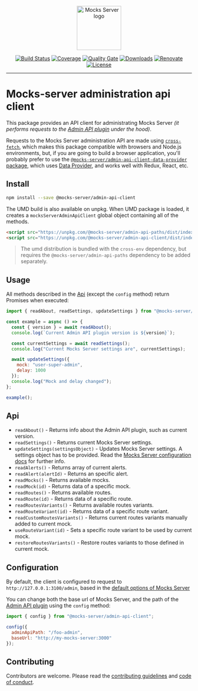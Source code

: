<p align="center"><a href="https://mocks-server.org" target="_blank" rel="noopener noreferrer"><img width="120" src="https://www.mocks-server.org/img/logo_120.png" alt="Mocks Server logo"></a></p>

<p align="center">
  <a href="https://github.com/mocks-server/main/actions?query=workflow%3Abuild+branch%3Amaster"><img src="https://github.com/mocks-server/main/workflows/build/badge.svg?branch=master" alt="Build Status"></a>
  <a href="https://codecov.io/gh/mocks-server/main"><img src="https://codecov.io/gh/mocks-server/main/branch/master/graph/badge.svg?token=2S8ZR55AJV" alt="Coverage"></a>
  <a href="https://sonarcloud.io/project/overview?id=mocks-server_main_admin-api-client"><img src="https://sonarcloud.io/api/project_badges/measure?project=mocks-server_main_admin-api-client&metric=alert_status" alt="Quality Gate"></a>
  <a href="https://www.npmjs.com/package/@mocks-server/admin-api-client"><img src="https://img.shields.io/npm/dm/@mocks-server/admin-api-client.svg" alt="Downloads"></a>
  <a href="https://renovatebot.com"><img src="https://img.shields.io/badge/renovate-enabled-brightgreen.svg" alt="Renovate"></a>
  <a href="https://github.com/mocks-server/main/blob/master/packages/admin-api-client/LICENSE"><img src="https://img.shields.io/npm/l/@mocks-server/admin-api-client.svg" alt="License"></a>
</p>

---

# Mocks-server administration api client

This package provides an API client for administrating Mocks Server _(it performs requests to the [Admin API plugin][plugin-admin-api-url] under the hood)_.

Requests to the Mocks Server administration API are made using [`cross-fetch`](https://www.npmjs.com/package/cross-fetch), which makes this package compatible with browsers and Node.js environments, but, if you are going to build a browser application, you'll probably prefer to use the [`@mocks-server/admin-api-client-data-provider` package](https://www.npmjs.com/package/@mocks-server/admin-api-client-data-provider), which uses [Data Provider](https://www.data-provider.org), and works well with Redux, React, etc.

## Install

```bash
npm install --save @mocks-server/admin-api-client
```

The UMD build is also available on unpkg. When UMD package is loaded, it creates a `mocksServerAdminApiClient` global object containing all of the methods.

```html
<script src="https://unpkg.com/@mocks-server/admin-api-paths/dist/index.umd.js"></script>
<script src="https://unpkg.com/@mocks-server/admin-api-client/dist/index.umd.js"></script>
```

> The umd distribution is bundled with the `cross-env` dependency, but requires the `@mocks-server/admin-api-paths` dependency to be added separately.

## Usage

All methods described in the [Api](#api) (except the `config` method) return Promises when executed:

```js
import { readAbout, readSettings, updateSettings } from "@mocks-server/admin-api-client";

const example = async () => {
  const { version } = await readAbout();
  console.log(`Current Admin API plugin version is ${version}`);

  const currentSettings = await readSettings();
  console.log("Current Mocks Server settings are", currentSettings);

  await updateSettings({
    mock: "user-super-admin",
    delay: 1000
  });
  console.log("Mock and delay changed");
};

example();
```

## Api

* `readAbout()` - Returns info about the Admin API plugin, such as current version.
* `readSettings()` - Returns current Mocks Server settings.
* `updateSettings(settingsObject)` - Updates Mocks Server settings. A settings object has to be provided. Read the [Mocks Server configuration docs](https://www.mocks-server.org/docs/configuration-options) for further info.
* `readAlerts()` - Returns array of current alerts.
* `readAlert(alertId)` - Returns an specific alert.
* `readMocks()` - Returns available mocks.
* `readMock(id)` - Returns data of a specific mock.
* `readRoutes()` - Returns available routes.
* `readRoute(id)` - Returns data of a specific route.
* `readRoutesVariants()` - Returns available routes variants.
* `readRouteVariant(id)` - Returns data of a specific route variant.
* `readCustomRoutesVariants()` - Returns current routes variants manually added to current mock.
* `useRouteVariant(id)` - Sets a specific route variant to be used by current mock.
* `restoreRoutesVariants()` - Restore routes variants to those defined in current mock.

## Configuration

By default, the client is configured to request to `http://127.0.0.1:3100/admin`, based in the [default options of Mocks Server](https://www.mocks-server.org/docs/configuration-options)

You can change both the base url of Mocks Server, and the path of the [Admin API plugin][plugin-admin-api-url] using the `config` method:

```js
import { config } from "@mocks-server/admin-api-client";

config({
  adminApiPath: "/foo-admin",
  baseUrl: "http://my-mocks-server:3000"
});
```

## Contributing

Contributors are welcome.
Please read the [contributing guidelines](.github/CONTRIBUTING.md) and [code of conduct](.github/CODE_OF_CONDUCT.md).

[plugin-admin-api-url]: https://github.com/mocks-server/plugin-admin-api
